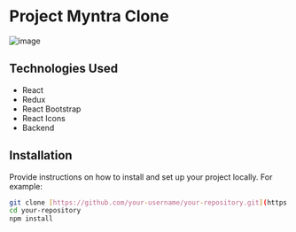 # Project Myntra Clone

![image](https://github.com/shubham5566/myntra-Clone/assets/94173106/1a1df710-280f-426a-9292-1ca0b12b33f6)


## Technologies Used

- React
- Redux
- React Bootstrap
- React Icons
- Backend

## Installation

Provide instructions on how to install and set up your project locally. For example:

```bash
git clone [https://github.com/your-username/your-repository.git](https://github.com/shubham5566/myntra-Clone.git)
cd your-repository
npm install
